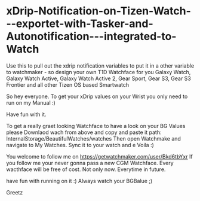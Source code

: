 # xDrip-Notification-on-Tizen-Watch---exportet-with-Tasker-and-Autonotification---integrated-to-Watch
Use this to pull out the xdrip notification variables to put it in a other variable to watchmaker - so design your own T1D Watchface for you Galaxy Watch, Galaxy Watch Active, Galaxy Watch Active 2, Gear Sport, Gear S3, Gear S3 Frontier and all other Tizen OS based Smartwatch

So hey everyone. To get your xDrip values on your Wrist you only need to run on my Manual :)

Have fun with it.

To get a really graet looking Watchface to have a look on your BG Values please Downlaod wach from above
and copy and paste it path: InternalStorage/BeautifulWatches/watches
Then open Watchmake and navigate to My Watches. Sync it to your watch and e Voila :) 

You welcome to follow me on https://getwatchmaker.com/user/Bkd6tbYxr
If you follow me your never gonna pass a new CGM Watchface. 
Every wacthface will be free of cost. Not only now. Everytime in future.

have fun with running on it :) 
Always watch your BGBalue ;) 

Greetz
